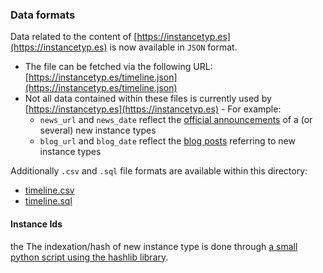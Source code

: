 ### Data formats

Data related to the content of [https://instancetyp.es](https://instancetyp.es) is now available in `JSON` format.
* The file can be fetched via the following URL: [https://instancetyp.es/timeline.json](https://instancetyp.es/timeline.json)
* Not all data contained within these files is currently used by [https://instancetyp.es](https://instancetyp.es) - For example:
	* `news_url` and `news_date` reflect the [official announcements](https://aws.amazon.com/new/) of a (or several) new instance types
	* `blog_url` and `blog_date` reflect the [blog posts](https://aws.amazon.com/blogs/) referring to new instance types


Additionally `.csv` and `.sql` file formats are available within this directory:
* [timeline.csv](https://github.com/nrollr/ec2-timeline/blob/master/public/data/timeline.csv)
* [timeline.sql](https://github.com/nrollr/ec2-timeline/blob/master/public/data/timeline.sql)

#### Instance Ids

the The indexation/hash of new instance type is done through [a small python script using the hashlib library](https://gist.github.com/nrollr/cb678d4220f5226ee57480fb18f4f3a4).